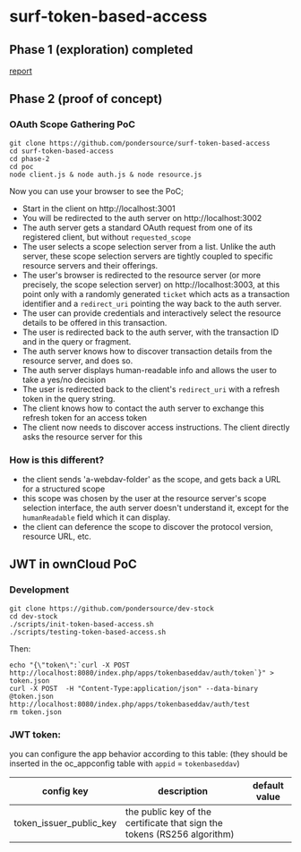 # surf-token-based-access

## Phase 1 (exploration) completed
[report](https://github.com/pondersource/surf-token-based-access/blob/main/phase-1/phase-1-report.md)


## Phase 2 (proof of concept)
### OAuth Scope Gathering PoC
```
git clone https://github.com/pondersource/surf-token-based-access
cd surf-token-based-access
cd phase-2
cd poc
node client.js & node auth.js & node resource.js
```
Now you can use your browser to see the PoC;
* Start in the client on http://localhost:3001
* You will be redirected to the auth server on http://localhost:3002
* The auth server gets a standard OAuth request from one of its registered client, but without `requested_scope`
* The user selects a scope selection server from a list. Unlike the auth server, these scope selection servers are tightly coupled to specific resource servers and their offerings.
* The user's browser is redirected to the resource server (or more precisely, the scope selection server) on http://localhost:3003, at this point only with a randomly
generated `ticket` which acts as a transaction identifier and a `redirect_uri` pointing the way back to the auth server.
* The user can provide credentials and interactively select the resource details to be offered in this transaction.
* The user is redirected back to the auth server, with the transaction ID and in the query or fragment.
* The auth server knows how to discover transaction details from the resource server, and does so.
* The auth server displays human-readable info and allows the user to take a yes/no decision
* The user is redirected back to the client's `redirect_uri` with a refresh token in the query string.
* The client knows how to contact the auth server to exchange this refresh token for an access token
* The client now needs to discover access instructions. The client directly asks the resource server for this
### How is this different?
* the client sends 'a-webdav-folder' as the scope, and gets back a URL for a structured scope
* this scope was chosen by the user at the resource server's scope selection interface, the auth server doesn't understand it, except for the `humanReadable` field which it can display.
* the client can deference the scope to discover the protocol version, resource URL, etc.

## JWT in ownCloud PoC
### Development
```
git clone https://github.com/pondersource/dev-stock
cd dev-stock
./scripts/init-token-based-access.sh
./scripts/testing-token-based-access.sh
```
Then:
```
echo "{\"token\":`curl -X POST http://localhost:8080/index.php/apps/tokenbaseddav/auth/token`}" > token.json
curl -X POST  -H "Content-Type:application/json" --data-binary @token.json http://localhost:8080/index.php/apps/tokenbaseddav/auth/test
rm token.json
```

### JWT token:
you can configure the app behavior according to this table: (they should be inserted in the oc_appconfig table with `appid` = `tokenbaseddav`)

|config key | description | default value |
|-----------|-------------|---------------|
|token_issuer_public_key| the public key of the certificate that sign the tokens (RS256 algorithm)||

